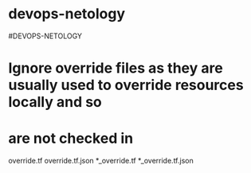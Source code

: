 # devops-netology
#DEVOPS-NETOLOGY

# Ignore override files as they are usually used to override resources locally and so
# are not checked in
override.tf
override.tf.json
*_override.tf
*_override.tf.json


